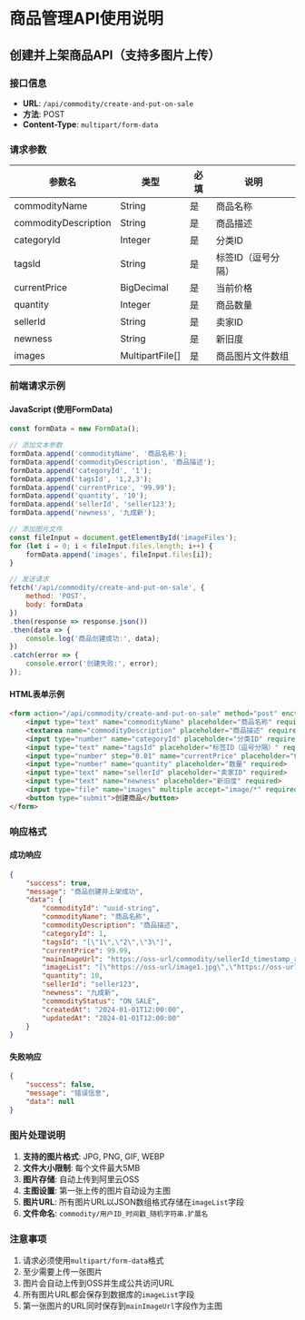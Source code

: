 # 商品管理API使用说明

## 创建并上架商品API（支持多图片上传）

### 接口信息
- **URL**: `/api/commodity/create-and-put-on-sale`
- **方法**: POST
- **Content-Type**: `multipart/form-data`

### 请求参数

| 参数名 | 类型 | 必填 | 说明 |
|--------|------|------|------|
| commodityName | String | 是 | 商品名称 |
| commodityDescription | String | 是 | 商品描述 |
| categoryId | Integer | 是 | 分类ID |
| tagsId | String | 是 | 标签ID（逗号分隔） |
| currentPrice | BigDecimal | 是 | 当前价格 |
| quantity | Integer | 是 | 商品数量 |
| sellerId | String | 是 | 卖家ID |
| newness | String | 是 | 新旧度 |
| images | MultipartFile[] | 是 | 商品图片文件数组 |

### 前端请求示例

#### JavaScript (使用FormData)

```javascript
const formData = new FormData();

// 添加文本参数
formData.append('commodityName', '商品名称');
formData.append('commodityDescription', '商品描述');
formData.append('categoryId', '1');
formData.append('tagsId', '1,2,3');
formData.append('currentPrice', '99.99');
formData.append('quantity', '10');
formData.append('sellerId', 'seller123');
formData.append('newness', '九成新');

// 添加图片文件
const fileInput = document.getElementById('imageFiles');
for (let i = 0; i < fileInput.files.length; i++) {
    formData.append('images', fileInput.files[i]);
}

// 发送请求
fetch('/api/commodity/create-and-put-on-sale', {
    method: 'POST',
    body: formData
})
.then(response => response.json())
.then(data => {
    console.log('商品创建成功:', data);
})
.catch(error => {
    console.error('创建失败:', error);
});
```

#### HTML表单示例

```html
<form action="/api/commodity/create-and-put-on-sale" method="post" enctype="multipart/form-data">
    <input type="text" name="commodityName" placeholder="商品名称" required>
    <textarea name="commodityDescription" placeholder="商品描述" required></textarea>
    <input type="number" name="categoryId" placeholder="分类ID" required>
    <input type="text" name="tagsId" placeholder="标签ID（逗号分隔）" required>
    <input type="number" step="0.01" name="currentPrice" placeholder="价格" required>
    <input type="number" name="quantity" placeholder="数量" required>
    <input type="text" name="sellerId" placeholder="卖家ID" required>
    <input type="text" name="newness" placeholder="新旧度" required>
    <input type="file" name="images" multiple accept="image/*" required>
    <button type="submit">创建商品</button>
</form>
```

### 响应格式

#### 成功响应
```json
{
    "success": true,
    "message": "商品创建并上架成功",
    "data": {
        "commodityId": "uuid-string",
        "commodityName": "商品名称",
        "commodityDescription": "商品描述",
        "categoryId": 1,
        "tagsId": "[\"1\",\"2\",\"3\"]",
        "currentPrice": 99.99,
        "mainImageUrl": "https://oss-url/commodity/sellerId_timestamp_random.jpg",
        "imageList": "[\"https://oss-url/image1.jpg\",\"https://oss-url/image2.jpg\"]",
        "quantity": 10,
        "sellerId": "seller123",
        "newness": "九成新",
        "commodityStatus": "ON_SALE",
        "createdAt": "2024-01-01T12:00:00",
        "updatedAt": "2024-01-01T12:00:00"
    }
}
```

#### 失败响应
```json
{
    "success": false,
    "message": "错误信息",
    "data": null
}
```

### 图片处理说明

1. **支持的图片格式**: JPG, PNG, GIF, WEBP
2. **文件大小限制**: 每个文件最大5MB
3. **图片存储**: 自动上传到阿里云OSS
4. **主图设置**: 第一张上传的图片自动设为主图
5. **图片URL**: 所有图片URL以JSON数组格式存储在`imageList`字段
6. **文件命名**: `commodity/用户ID_时间戳_随机字符串.扩展名`

### 注意事项

1. 请求必须使用`multipart/form-data`格式
2. 至少需要上传一张图片
3. 图片会自动上传到OSS并生成公共访问URL
4. 所有图片URL都会保存到数据库的`imageList`字段
5. 第一张图片的URL同时保存到`mainImageUrl`字段作为主图